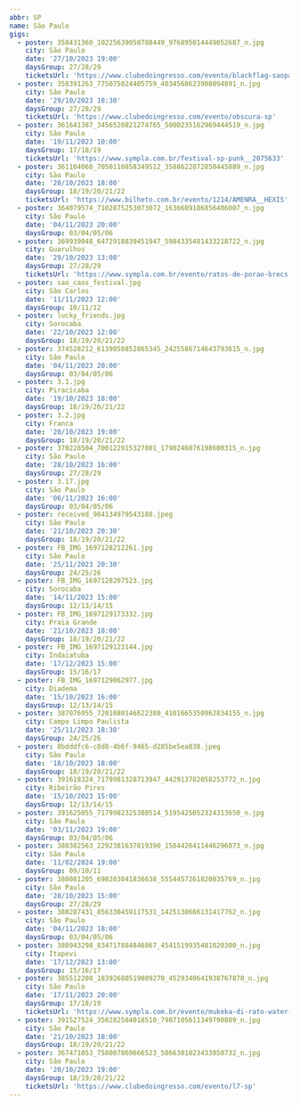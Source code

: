 ```yaml
---
abbr: SP
name: São Paulo
gigs:
  - poster: 358431360_10225639050708449_976895014449052687_n.jpg
    city: São Paulo
    date: '27/10/2023 19:00'
    daysGroup: 27/28/29
    ticketsUrl: 'https://www.clubedoingresso.com/evento/blackflag-saopaulo'
  - poster: 358391263_775075024405759_4034568623908094891_n.jpg
    city: São Paulo
    date: '29/10/2023 18:30'
    daysGroup: 27/28/29
    ticketsUrl: 'https://www.clubedoingresso.com/evento/obscura-sp'
  - poster: 361641387_3456520821274765_5000235162969444519_n.jpg
    city: São Paulo
    date: '19/11/2023 10:00'
    daysGroup: 17/18/19
    ticketsUrl: 'https://www.sympla.com.br/festival-sp-punk__2075633'
  - poster: 361104060_7050110858349512_3588622872850445889_n.jpg
    city: São Paulo
    date: '20/10/2023 18:00'
    daysGroup: 18/19/20/21/22
    ticketsUrl: 'https://www.bilheto.com.br/evento/1214/AMENRA__HEXIS'
  - poster: 364079574_7102875253073072_1636609106856406007_n.jpg
    city: São Paulo
    date: '04/11/2023 20:00'
    daysGroup: 03/04/05/06
  - poster: 369939048_6472918839451947_5984335481433218722_n.jpg
    city: Guarulhos
    date: '29/10/2023 13:00'
    daysGroup: 27/28/29
    ticketsUrl: 'https://www.sympla.com.br/evento/ratos-de-porao-brecs-apresenta/2117421'
  - poster: sao_caos_festival.jpg
    city: São Carlos
    date: '11/11/2023 12:00'
    daysGroup: 10/11/12
  - poster: lucky_friends.jpg
    city: Sorocaba
    date: '22/10/2023 12:00'
    daysGroup: 18/19/20/21/22
  - poster: 374528212_6139050852865345_2425586714643793615_n.jpg
    city: São Paulo
    date: '04/11/2023 20:00'
    daysGroup: 03/04/05/06
  - poster: 3.1.jpg
    city: Piracicaba
    date: '19/10/2023 18:00'
    daysGroup: 18/19/20/21/22
  - poster: 3.2.jpg
    city: Franca
    date: '20/10/2023 19:00'
    daysGroup: 18/19/20/21/22
  - poster: 370228504_700122915327801_1790246076198600315_n.jpg
    city: São Paulo
    date: '28/10/2023 16:00'
    daysGroup: 27/28/29
  - poster: 3.17.jpg
    city: São Paulo
    date: '06/11/2023 16:00'
    daysGroup: 03/04/05/06
  - poster: received_984134979543188.jpeg
    city: São Paulo
    date: '21/10/2023 20:30'
    daysGroup: 18/19/20/21/22
  - poster: FB_IMG_1697128212261.jpg
    city: São Paulo
    date: '25/11/2023 20:30'
    daysGroup: 24/25/26
  - poster: FB_IMG_1697128207523.jpg
    city: Sorocaba
    date: '14/11/2023 15:00'
    daysGroup: 12/13/14/15
  - poster: FB_IMG_1697129173332.jpg
    city: Praia Grande
    date: '21/10/2023 18:00'
    daysGroup: 18/19/20/21/22
  - poster: FB_IMG_1697129123144.jpg
    city: Indaiatuba
    date: '17/12/2023 15:00'
    daysGroup: 15/16/17
  - poster: FB_IMG_1697129062977.jpg
    city: Diadema
    date: '15/10/2023 16:00'
    daysGroup: 12/13/14/15
  - poster: 387076955_7201080146622380_4101665350962834155_n.jpg
    city: Campo Limpo Paulista
    date: '25/11/2023 18:30'
    daysGroup: 24/25/26
  - poster: 8bdddfc6-c8d8-4b6f-9465-d285be5ea838.jpeg
    city: São Paulo
    date: '18/10/2023 18:00'
    daysGroup: 18/19/20/21/22
  - poster: 391618324_7179981328713947_442913782058253772_n.jpg
    city: Ribeirão Pires
    date: '15/10/2023 15:00'
    daysGroup: 12/13/14/15
  - poster: 391625055_7179982325380514_5195425052324313650_n.jpg
    city: São Paulo
    date: '03/11/2023 19:00'
    daysGroup: 03/04/05/06
  - poster: 380382563_2292381637819390_1584426411446296073_n.jpg
    city: São Paulo
    date: '11/02/2024 19:00'
    daysGroup: 09/10/11
  - poster: 380081205_698203041836638_5554457261820035769_n.jpg
    city: São Paulo
    date: '28/10/2023 15:00'
    daysGroup: 27/28/29
  - poster: 380287431_856330459117531_1425130666131417762_n.jpg
    city: São Paulo
    date: '04/11/2023 18:00'
    daysGroup: 03/04/05/06
  - poster: 380943298_834717884846867_4541519935481020300_n.jpg
    city: Itapevi
    date: '17/12/2023 13:00'
    daysGroup: 15/16/17
  - poster: 385512200_18392680519009270_4529340641938767870_n.jpg
    city: São Paulo
    date: '17/11/2023 20:00'
    daysGroup: 17/18/19
    ticketsUrl: 'https://www.sympla.com.br/evento/mukeka-di-rato-water-rats-budang-punho-de-mahin-em-sao-paulo/2165312'
  - poster: 391527524_350282584018510_7987105611349790889_n.jpg
    city: São Paulo
    date: '21/10/2023 18:00'
    daysGroup: 18/19/20/21/22
  - poster: 367471053_758007869666523_5066301823433850732_n.jpg
    city: São Paulo
    date: '20/10/2023 19:00'
    daysGroup: 18/19/20/21/22
    ticketsUrl: 'https://www.clubedoingresso.com/evento/l7-sp'
---
```



